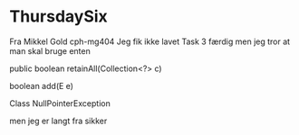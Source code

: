 # ThursdaySix
Fra Mikkel Gold
cph-mg404
Jeg fik ikke lavet Task 3 færdig men jeg tror at man skal bruge enten 

public boolean retainAll(Collection<?> c)

boolean add(E e)

Class NullPointerException

men jeg er langt fra sikker
